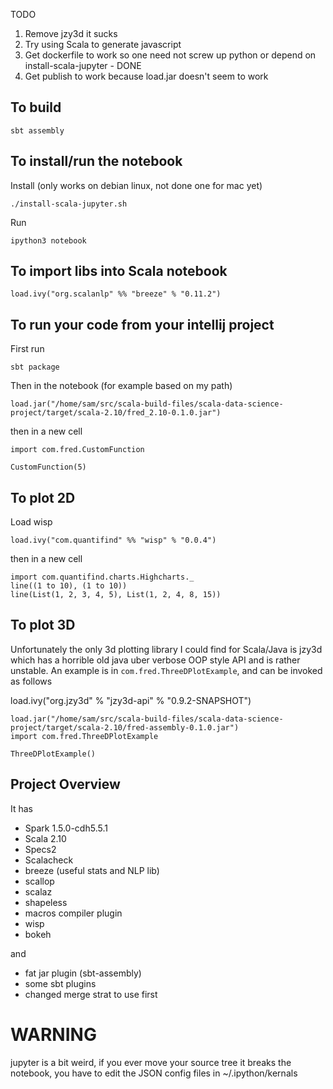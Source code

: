 

TODO

1. Remove jzy3d it sucks
2. Try using Scala to generate javascript
3. Get dockerfile to work so one need not screw up python or depend on install-scala-jupyter - DONE
4. Get publish to work because load.jar doesn't seem to work


## To build

`sbt assembly`

## To install/run the notebook

Install (only works on debian linux, not done one for mac yet)

```
./install-scala-jupyter.sh
```

Run

```
ipython3 notebook
```


## To import libs into Scala notebook

```
load.ivy("org.scalanlp" %% "breeze" % "0.11.2")
```

## To run your code from your intellij project

First run

```
sbt package
```

Then in the notebook (for example based on my path)

```
load.jar("/home/sam/src/scala-build-files/scala-data-science-project/target/scala-2.10/fred_2.10-0.1.0.jar")
```

then in a new cell

```
import com.fred.CustomFunction

CustomFunction(5)

```

## To plot 2D

Load wisp

```
load.ivy("com.quantifind" %% "wisp" % "0.0.4")
```

then in a new cell

```
import com.quantifind.charts.Highcharts._
line((1 to 10), (1 to 10))
line(List(1, 2, 3, 4, 5), List(1, 2, 4, 8, 15))
```

## To plot 3D

Unfortunately the only 3d plotting library I could find for Scala/Java is jzy3d which has a horrible old java uber verbose OOP style API and is rather unstable. An example is in `com.fred.ThreeDPlotExample`, and can be invoked as follows

load.ivy("org.jzy3d" % "jzy3d-api" % "0.9.2-SNAPSHOT")


```
load.jar("/home/sam/src/scala-build-files/scala-data-science-project/target/scala-2.10/fred-assembly-0.1.0.jar")
import com.fred.ThreeDPlotExample

ThreeDPlotExample()
```

## Project Overview

It has

 - Spark 1.5.0-cdh5.5.1
 - Scala 2.10 
 - Specs2
 - Scalacheck
 - breeze (useful stats and NLP lib)
 - scallop
 - scalaz
 - shapeless
 - macros compiler plugin
 - wisp
 - bokeh

and

 - fat jar plugin (sbt-assembly)
 - some sbt plugins
 - changed merge strat to use first

# WARNING

jupyter is a bit weird, if you ever move your source tree it breaks the notebook, you have to edit the JSON config files in ~/.ipython/kernals
